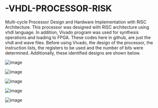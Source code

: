 # -VHDL-PROCESSOR-RISK
Multi-cycle Processor Design and Hardware Implementation with RISC Architecture.
This processor was designed with RISC architecture using vhdl language. 
In addition, Vivado program was used for synthesis operations and loading to FPGA.
These codes here in github, are just the vhdl and wave files.
Before using Vivado, the design of the processor, the instruction lists, the registers to be used and the number of bits were determined. Additionally, these identified designs are shown below.


![image](https://user-images.githubusercontent.com/76498114/219225256-5008bfec-b277-428e-a41e-8ece4ba3216a.png)


![image](https://user-images.githubusercontent.com/76498114/219224600-15c1b552-cbf3-4d8f-b1e8-c33ac1d8396c.png)

![image](https://user-images.githubusercontent.com/76498114/219224962-9e3aacff-683b-4364-97cf-50ec2698844a.png)

![image](https://user-images.githubusercontent.com/76498114/219225102-99c7f761-8fd5-48a5-a6ac-ab6d17f00d7a.png)

![image](https://user-images.githubusercontent.com/76498114/219225174-17a40718-c962-4f09-8bc4-47472f583e03.png)


